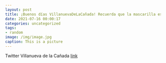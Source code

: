 ```yaml
---
layout: post
title: ¡Buenos días VillanuevaDeLaCañada! Recuerda que la mascarilla es necesaria en la vía pública si no puedes mantener la distancia...
date: 2021-07-16 00:00:17
categories: uncategorized
tags:
- random
image: /img/image.jpg
caption: This is a picture
---
```

Twitter Villanueva de la Cañada [link](https://twitter.com/AytoVDLCanada/status/1415564256616095745)
